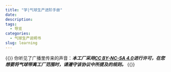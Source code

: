 ```yaml
---
title: "学|气球生产进阶手册"
date: 
description: 
tags:
  - 导览
categories:
  - 气球生产说明书
slug: learning
---
```

<style>
  blockquote {
    color: #2a4f43; /* 设置字体颜色 */
  }
</style>

{{<card>}}
你听见了广播里传来的声音：***本工厂采用[CC BY-NC-SA 4.0](https://creativecommons.org/licenses/by-nc-sa/4.0/deed.zh-hans)进行许可，在您想要将气球带离工厂范围时，请遵守该协议中所提及的规则。***
{{</card>}}
